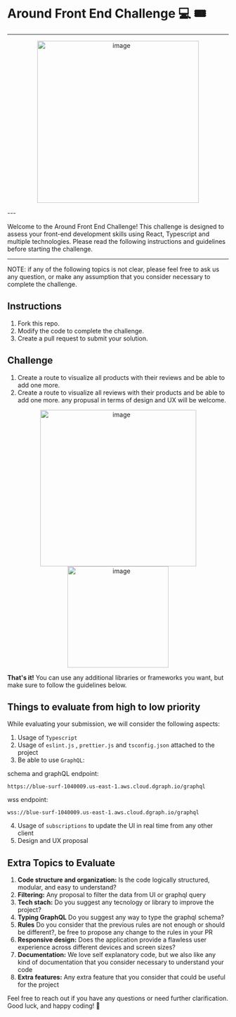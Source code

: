 # Around Front End Challenge 💻 🎟️

---

<p align="center">
<img width="368" alt="image" src="https://github.com/AroundTo/frontendChallenge/assets/8725846/46edfec9-b70e-4bcf-a5a8-559b4c8d8f1b">
</p>
---

Welcome to the Around Front End Challenge! This challenge is designed to assess your front-end development skills using React, Typescript and multiple technologies. Please read the following instructions and guidelines before starting the challenge.

---

NOTE: if any of the following topics is not clear, please feel free to ask us any question, or make any assumption that you consider necessary to complete the challenge.

## Instructions

1. Fork this repo.
2. Modify the code to complete the challenge.
3. Create a pull request to submit your solution.

## Challenge

1. Create a route to visualize all products with their reviews and be able to add one more.
2. Create a route to visualize all reviews with their products and be able to add one more.
any propusal in terms of design and UX will be welcome.
<p align="center">
<img width="355" alt="image" src="https://github.com/AroundTo/frontendChallenge/assets/8725846/0e47dbeb-5d92-4949-9e28-c39aff940c78">
<img width="230" alt="image" src="https://github.com/AroundTo/frontendChallenge/assets/8725846/0d880c34-ed9d-420d-8e79-a4edaeaa6822">
</p>

**That's it!** You can use any additional libraries or frameworks you want, but make sure to follow the guidelines below.

## Things to evaluate from high to low priority

While evaluating your submission, we will consider the following aspects:

1. Usage of `Typescript`
2. Usage of `eslint.js` , `prettier.js` and `tsconfig.json` attached to the project
3. Be able to use `GraphQL`:

schema and graphQL endpoint:

`https://blue-surf-1040009.us-east-1.aws.cloud.dgraph.io/graphql`

wss endpoint:

`wss://blue-surf-1040009.us-east-1.aws.cloud.dgraph.io/graphql`

4. Usage of `subscriptions` to update the UI in real time from any other client
5. Design and UX proposal

## Extra Topics to Evaluate

1. **Code structure and organization:** Is the code logically structured, modular, and easy to understand?
2. **Filtering:** Any proposal to filter the data from UI or graphql query
3. **Tech stach:** Do you suggest any tecnology or library to improve the project?
4. **Typing GraphQL** Do you suggest any way to type the graphql schema?
5. **Rules** Do you consider that the previous rules are not enough or should be different?, be free to propose any change to the rules in your PR
6. **Responsive design:** Does the application provide a flawless user experience across different devices and screen sizes?
7. **Documentation:** We love self explanatory code, but we also like any kind of documentation that you consider necessary to understand your code
8. **Extra features:** Any extra feature that you consider that could be useful for the project

Feel free to reach out if you have any questions or need further clarification. Good luck, and happy coding! 🚀
